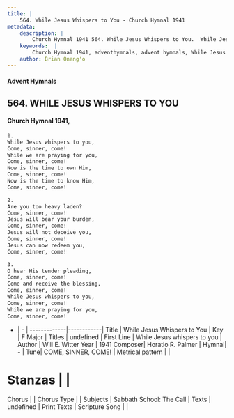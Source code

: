 ```yaml
---
title: |
    564. While Jesus Whispers to You - Church Hymnal 1941
metadata:
    description: |
        Church Hymnal 1941 564. While Jesus Whispers to You.  While Jesus whispers to you,  Come, sinner, come!  While we are praying for you,  Come, sinner, come!  Now is the time to own Him,  Come, sinner, come!  Now is the time to know Him,  Come, sinner, come! 
    keywords:  |
        Church Hymnal 1941, adventhymnals, advent hymnals, While Jesus Whispers to You, While Jesus whispers to you. 
    author: Brian Onang'o
---
```


#### Advent Hymnals
## 564. WHILE JESUS WHISPERS TO YOU
####  Church Hymnal 1941,

```txt
1.
While Jesus whispers to you, 
Come, sinner, come! 
While we are praying for you, 
Come, sinner, come! 
Now is the time to own Him, 
Come, sinner, come! 
Now is the time to know Him, 
Come, sinner, come! 

2.
Are you too heavy laden? 
Come, sinner, come! 
Jesus will bear your burden, 
Come, sinner, come! 
Jesus will not deceive you, 
Come, sinner, come! 
Jesus can now redeem you, 
Come, sinner, come! 

3.
O hear His tender pleading, 
Come, sinner, come! 
Come and receive the blessing, 
Come, sinner, come! 
While Jesus whispers to you, 
Come, sinner, come! 
While we are praying for you, 
Come, sinner, come!

```

- |   -  |
-------------|------------|
Title | While Jesus Whispers to You |
Key | F Major |
Titles | undefined |
First Line | While Jesus whispers to you |
Author | Will E. Witter
Year | 1941
Composer| Horatio R. Palmer |
Hymnal|  - |
Tune| COME, SINNER, COME! |
Metrical pattern | |
# Stanzas |  |
Chorus |  |
Chorus Type |  |
Subjects | Sabbath School: The Call |
Texts | undefined |
Print Texts | 
Scripture Song |  |
    
